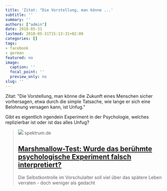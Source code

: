```yaml
---
title: 'Zitat: "Die Vorstellung, man könne ...'
subtitle: ''
summary: ''
authors: ["admin"]
date: 2018-05-31
lastmod: 2018-05-31T15:13:31+02:00
categories: []
tags:
- facebook
- german
featured: no
image:
  caption: ''
  focal_point: ''
  preview_only: no
slug: ''
---
```

Zitat: "Die Vorstellung, man könne die Zukunft eines Menschen sicher vorhersagen, etwa durch die simple Tatsache, wie lange er sich eine Belohnung versagen kann, ist Unfug."

Gibt es eigentlich irgendein Experiment in der Psychologie, welches replizierbar ist oder ist das alles Unfug?
> [![](https://static.spektrum.de/fm/912/iStock-938209536.jpg?f=1920x1080)](https://www.spektrum.de/news/wurde-das-beruehmte-psychologische-experiment-falsch-interpretiert/1568452)
> spektrum.de
> ## [Marshmallow-Test: Wurde das berühmte psychologische Experiment falsch interpretiert?](https://www.spektrum.de/news/wurde-das-beruehmte-psychologische-experiment-falsch-interpretiert/1568452)
>
>Die Selbstkontrolle im Vorschulalter soll viel über das spätere Leben verraten - doch weniger als gedacht


